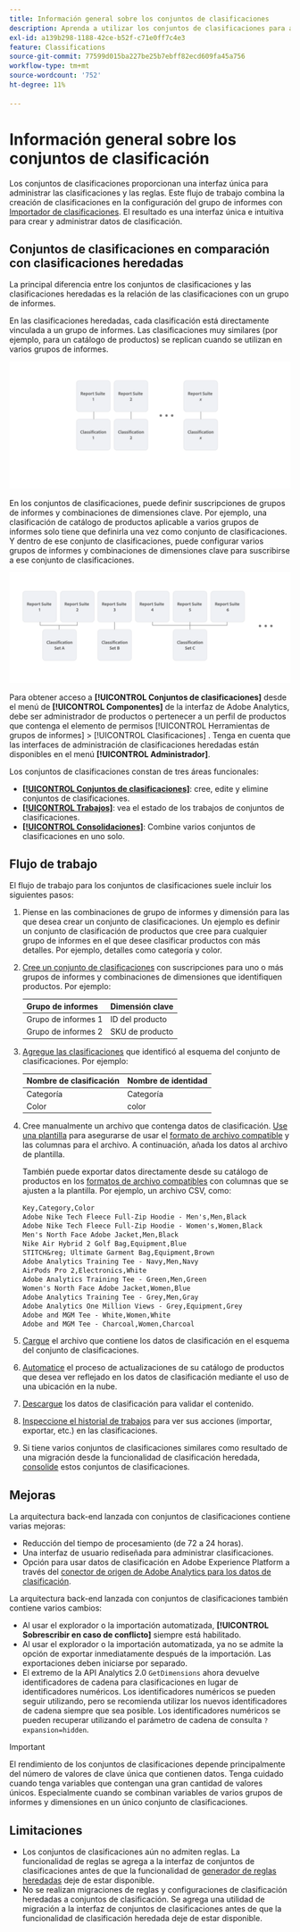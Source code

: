 ```yaml
---
title: Información general sobre los conjuntos de clasificaciones
description: Aprenda a utilizar los conjuntos de clasificaciones para administrar los datos de clasificación. Comprenda cómo los conjuntos de clasificaciones difieren de las clasificaciones heredadas.
exl-id: a139b298-1188-42ce-b52f-c71e0ff7c4e3
feature: Classifications
source-git-commit: 77599d015ba227be25b7ebff82ecd609fa45a756
workflow-type: tm+mt
source-wordcount: '752'
ht-degree: 11%

---
```


# Información general sobre los conjuntos de clasificación

Los conjuntos de clasificaciones proporcionan una interfaz única para administrar las clasificaciones y las reglas. Este flujo de trabajo combina la creación de clasificaciones en la configuración del grupo de informes con [Importador de clasificaciones](/help/components/classifications/sets/manage/set-manager.md). El resultado es una interfaz única e intuitiva para crear y administrar datos de clasificación.


## Conjuntos de clasificaciones en comparación con clasificaciones heredadas

La principal diferencia entre los conjuntos de clasificaciones y las clasificaciones heredadas es la relación de las clasificaciones con un grupo de informes.

En las clasificaciones heredadas, cada clasificación está directamente vinculada a un grupo de informes. Las clasificaciones muy similares (por ejemplo, para un catálogo de productos) se replican cuando se utilizan en varios grupos de informes.

![Clasificación heredada](manage/assets/classifications-legacy.svg)

En los conjuntos de clasificaciones, puede definir suscripciones de grupos de informes y combinaciones de dimensiones clave. Por ejemplo, una clasificación de catálogo de productos aplicable a varios grupos de informes solo tiene que definirla una vez como conjunto de clasificaciones. Y dentro de ese conjunto de clasificaciones, puede configurar varios grupos de informes y combinaciones de dimensiones clave para suscribirse a ese conjunto de clasificaciones.

![Conjuntos de clasificaciones](manage/assets/classifications-sets.svg)


Para obtener acceso a **[!UICONTROL Conjuntos de clasificaciones]** desde el menú de **[!UICONTROL Componentes]** de la interfaz de Adobe Analytics, debe ser administrador de productos o pertenecer a un perfil de productos que contenga el elemento de permisos [!UICONTROL Herramientas de grupos de informes] > [!UICONTROL Clasificaciones] . Tenga en cuenta que las interfaces de administración de clasificaciones heredadas están disponibles en el menú **[!UICONTROL Administrador]**.

Los conjuntos de clasificaciones constan de tres áreas funcionales:

* [**[!UICONTROL Conjuntos de clasificaciones]**](manage/set-manager.md): cree, edite y elimine conjuntos de clasificaciones.
* [**[!UICONTROL Trabajos]**](job-manager.md): vea el estado de los trabajos de conjuntos de clasificaciones.
* [**[!UICONTROL Consolidaciones]**](consolidations/manage.md): Combine varios conjuntos de clasificaciones en uno solo.


## Flujo de trabajo

El flujo de trabajo para los conjuntos de clasificaciones suele incluir los siguientes pasos:

1. Piense en las combinaciones de grupo de informes y dimensión para las que desea crear un conjunto de clasificaciones. Un ejemplo es definir un conjunto de clasificación de productos que cree para cualquier grupo de informes en el que desee clasificar productos con más detalles. Por ejemplo, detalles como categoría y color.
1. [Cree un conjunto de clasificaciones](/help/components/classifications/sets/manage/create.md) con suscripciones para uno o más grupos de informes y combinaciones de dimensiones que identifiquen productos. Por ejemplo:

   | Grupo de informes | Dimensión clave |
   |---|---|
   | Grupo de informes 1 | ID del producto |
   | Grupo de informes 2 | SKU de producto |

1. [Agregue las clasificaciones](/help/components/classifications/sets/manage/schema.md#add) que identificó al esquema del conjunto de clasificaciones. Por ejemplo:

   | Nombre de clasificación | Nombre de identidad |
   |---|---|
   | Categoría | Categoría |
   | Color | color |

1. Cree manualmente un archivo que contenga datos de clasificación. [Use una plantilla](/help/components/classifications/sets/manage/schema.md#template) para asegurarse de usar el [formato de archivo compatible](data-files.md#classification-set-file-formats) y las columnas para el archivo. A continuación, añada los datos al archivo de plantilla.

   También puede exportar datos directamente desde su catálogo de productos en los [formatos de archivo compatibles](data-files.md#classification-set-file-formats) con columnas que se ajusten a la plantilla. Por ejemplo, un archivo CSV, como:

   ```
   Key,Category,Color
   Adobe Nike Tech Fleece Full-Zip Hoodie - Men's,Men,Black
   Adobe Nike Tech Fleece Full-Zip Hoodie - Women's,Women,Black
   Men's North Face Adobe Jacket,Men,Black
   Nike Air Hybrid 2 Golf Bag,Equipment,Blue
   STITCH&reg; Ultimate Garment Bag,Equipment,Brown
   Adobe Analytics Training Tee - Navy,Men,Navy
   AirPods Pro 2,Electronics,White
   Adobe Analytics Training Tee - Green,Men,Green
   Women's North Face Adobe Jacket,Women,Blue
   Adobe Analytics Training Tee - Grey,Men,Gray
   Adobe Analytics One Million Views - Grey,Equipment,Grey
   Adobe and MGM Tee - White,Women,White
   Adobe and MGM Tee - Charcoal,Women,Charcoal
   ```

1. [Cargue](/help/components/classifications/sets/manage/schema.md#upload) el archivo que contiene los datos de clasificación en el esquema del conjunto de clasificaciones.

1. [Automatice](/help/components/classifications/sets/manage/schema.md#automate) el proceso de actualizaciones de su catálogo de productos que desea ver reflejado en los datos de clasificación mediante el uso de una ubicación en la nube.

1. [Descargue](/help/components/classifications/sets/manage/schema.md#download) los datos de clasificación para validar el contenido.

1. [Inspeccione el historial de trabajos](/help/components/classifications/sets/job-manager.md) para ver sus acciones (importar, exportar, etc.) en las clasificaciones.
1. Si tiene varios conjuntos de clasificaciones similares como resultado de una migración desde la funcionalidad de clasificación heredada, [consolide](consolidations/manage.md) estos conjuntos de clasificaciones.



## Mejoras

La arquitectura back-end lanzada con conjuntos de clasificaciones contiene varias mejoras:

* Reducción del tiempo de procesamiento (de 72 a 24 horas).
* Una interfaz de usuario rediseñada para administrar clasificaciones.
* Opción para usar datos de clasificación en Adobe Experience Platform a través del [conector de origen de Adobe Analytics para los datos de clasificación](https://experienceleague.adobe.com/en/docs/experience-platform/sources/connectors/adobe-applications/classifications).

La arquitectura back-end lanzada con conjuntos de clasificaciones también contiene varios cambios:

* Al usar el explorador o la importación automatizada, **[!UICONTROL Sobrescribir en caso de conflicto]** siempre está habilitado.
* Al usar el explorador o la importación automatizada, ya no se admite la opción de exportar inmediatamente después de la importación. Las exportaciones deben iniciarse por separado.
* El extremo de la API Analytics 2.0 `GetDimensions` ahora devuelve identificadores de cadena para clasificaciones en lugar de identificadores numéricos. Los identificadores numéricos se pueden seguir utilizando, pero se recomienda utilizar los nuevos identificadores de cadena siempre que sea posible. Los identificadores numéricos se pueden recuperar utilizando el parámetro de cadena de consulta `?expansion=hidden`.

>[!IMPORTANT]
>
>El rendimiento de los conjuntos de clasificaciones depende principalmente del número de valores de clave única que contienen datos. Tenga cuidado cuando tenga variables que contengan una gran cantidad de valores únicos. Especialmente cuando se combinan variables de varios grupos de informes y dimensiones en un único conjunto de clasificaciones.

## Limitaciones

* Los conjuntos de clasificaciones aún no admiten reglas. La funcionalidad de reglas se agrega a la interfaz de conjuntos de clasificaciones antes de que la funcionalidad de [generador de reglas heredadas](/help/components/classifications/crb/classification-rule-builder.md) deje de estar disponible.
* No se realizan migraciones de reglas y configuraciones de clasificación heredadas a conjuntos de clasificación. Se agrega una utilidad de migración a la interfaz de conjuntos de clasificaciones antes de que la funcionalidad de clasificación heredada deje de estar disponible.
